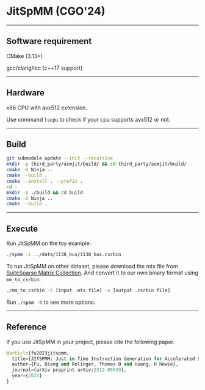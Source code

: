 # JitSpMM (CGO'24)

---
Software requirement
-----
CMake (3.13+)

gcc/clang/icc (c++17 support)

---
Hardware
------
x86 CPU with avx512 extension.

Use command `lscpu` to check if your cpu supports avx512 or not.

----
Build
------
```bash
git submodule update --init --recursive
mkdir -p third_party/asmjit/build/ && cd third_party/asmjit/build/
cmake -G Ninja ..
cmake --build .
cmake --install . --prefix .
cd -
mkdir -p ./build && cd build
cmake -G Ninja ..
cmake --build .
```

----
Execute
------
Run JitSpMM on the toy example:

```bash
./spmm -i ../data/1138_bus/1138_bus.csrbin
```

To run JitSpMM on other dataset, please download the mtx file from [SuiteSparse Matrix Collection](https://sparse.tamu.edu/). And convert it to our own binary format using `mm_to_csrbin`:
```bash
./mm_to_csrbin -i [input .mtx file] -o [output .csrbin file]
```

Run `./spmm -h` to see more options.

----
Reference
-------

If you use JitSpMM in your project, please cite the following paper.

```python
@article{fu2023jitspmm,
  title={JITSPMM: Just-in-Time Instruction Generation for Accelerated Sparse Matrix-Matrix Multiplication},
  author={Fu, Qiang and Rolinger, Thomas B and Huang, H Howie},
  journal={arXiv preprint arXiv:2312.05639},
  year={2023}
}
```
